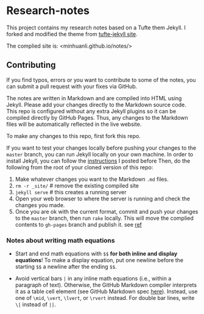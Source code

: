 # Research-notes

This project contains my research notes based on a Tufte them Jekyll. I forked and modified the theme from [tufte-jekyll site](https://github.com/clayh53/tufte-jekyll). 

The complied site is: <minhuanli.github.io/notes/>

## Contributing

If you find typos, errors or you want to contribute to some of the notes, you can submit a pull request with your fixes via GitHub.

The notes are written in Markdown and are compiled into HTML using Jekyll. Please add your changes directly to the Markdown source code. This repo is configured without any extra Jekyll plugins so it can be compiled directly by GitHub Pages. Thus, any changes to the Markdown files will be automatically reflected in the live website.

To make any changes to this repo, first fork this repo. 

If you want to test your changes locally before pushing your changes to the `master` branch, you can run Jekyll locally on your own machine. In order to install Jekyll, you can follow the [instructions](https://minhuanli.github.io/2020/12/31/SetupJekylllocally/) I posted before  Then, do the following from the root of your cloned version of this repo:
1) Make whatever changes you want to the Markdown `.md` files.
2) `rm -r _site/`  # remove the existing compiled site
3) `jekyll serve`  # this creates a running server
4) Open your web browser to where the server is running and check the changes you made.
5) Once you are ok with the current format, commit and push your changes to the `master` branch, then run `rake` locally. This will move the complied contents to `gh-pages` branch and publish it. see [ref](https://github.com/clayh53/tufte-jekyll/issues/69) 

### Notes about writing math equations

- Start and end math equations with `$$` **for both inline and display equations**! To make a display equation, put one newline before the starting `$$` a newline after the ending `$$`.

- Avoid vertical bars `|` in any inline math equations (i.e., within a paragraph of text). Otherwise, the GitHub Markdown compiler interprets it as a table cell element (see GitHub Markdown spec [here](https://github.github.com/gfm/)). Instead, use one of `\mid`, `\vert`, `\lvert`, or `\rvert` instead. For double bar lines, write `\|` instead of `||`.
